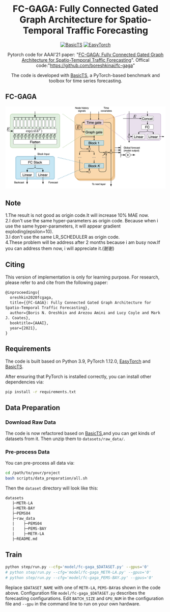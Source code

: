 # <div align="center"> FC-GAGA: Fully Connected Gated Graph Architecture for Spatio-Temporal Traffic Forecasting </div>

<div align="center">

[![BasicTS](https://img.shields.io/badge/Developing%20with-BasicTS-blue)](https://github.com/zezhishao/BasicTS)
[![EasyTorch](https://img.shields.io/badge/Developing%20with-EasyTorch-2077ff.svg)](https://github.com/cnstark/easytorch)

Pytorch code for AAAI'21 paper: "[FC-GAGA: Fully Connected Gated Graph Architecture for Spatio-Temporal Traffic Forecasting](https://arxiv.org/abs/2007.15531)".
Offical code:"https://github.com/boreshkinai/fc-gaga"

The code is developed with [BasicTS](https://github.com/zezhishao/BasicTS), a PyTorch-based benchmark and toolbox for time series forecasting.
</div>

## FC-GAGA

![FC-GAGA](fig/model.png "FC-GAGA")

## Note
1.The result is not good as origin code.It will increase 10% MAE now.  
2.I don't use the same hyper-parameters as origin code. Because when i use the same hyper-parameters, it will appear gradient exploding(epsilon=10).   
3.I don't use the same LR_SCHEDULER as origin code.  
4.These problem will be address after 2 months because i am busy now.If
you can address them now, i will appreciate it.(谢谢)  

## Citing

This version of implementation is only for learning purpose. For research, please refer to and cite from the following paper:

```
@inproceedings{
  oreshkin2020fcgaga,
  title={{FC-GAGA}: Fully Connected Gated Graph Architecture for Spatio-Temporal Traffic Forecasting},
  author={Boris N. Oreshkin and Arezou Amini and Lucy Coyle and Mark J. Coates},
  booktitle={AAAI},
  year={2021},
}
```

##  Requirements

The code is built based on Python 3.9, PyTorch 1.12.0,  [EasyTorch](https://github.com/cnstark/easytorch) and [BasicTS](https://github.com/zezhishao/BasicTS).

After ensuring that PyTorch is installed correctly, you can install other dependencies via:

```bash
pip install -r requirements.txt
```

##  Data Preparation

### **Download Raw Data**

The code is now refactored based on [BasicTS](https://github.com/zezhishao/BasicTS),and you can get kinds of datasets from it. Then  unzip them to `datasets/raw_data/`.

### **Pre-process Data**

You can pre-process all data via:

```bash
cd /path/to/your/project
bash scripts/data_preparation/all.sh
```

Then the `dataset` directory will look like this:

```text
datasets
   ├─METR-LA
   ├─METR-BAY
   ├─PEMS04
   ├─raw_data
   |    ├─PEMS04
   |    ├─PEMS-BAY
   |    ├─METR-LA
   ├─README.md
```

##  Train

```bash
python step/run.py --cfg='model/fc-gaga_$DATASET.py' --gpus='0'
# python step/run.py --cfg='model/fc-gaga_METR-LA.py' --gpus='0'
# python step/run.py --cfg='model/fc-gaga_PEMS-BAY.py' --gpus='0'
```

Replace `$DATASET_NAME` with one of `METR-LA`, `PEMS-BAY`as shown in the code above. 
Configuration file `model/fc-gaga_$DATASET.py` describes the forecasting configurations.
Edit `BATCH_SIZE` and `GPU_NUM` in the configuration file and `--gpu` in the command line to run on your own hardware.


